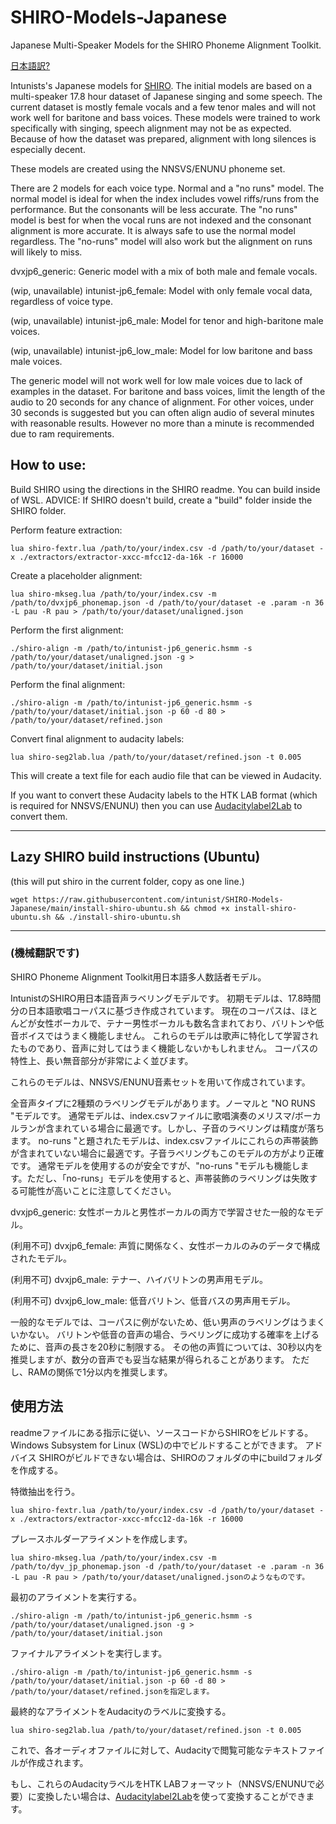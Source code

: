 # SHIRO-Models-Japanese
Japanese Multi-Speaker Models for the SHIRO Phoneme Alignment Toolkit.

[日本語訳?](#機械翻訳です)

Intunists's Japanese models for [SHIRO](https://github.com/Sleepwalking/SHIRO).
The initial models are based on a multi-speaker 17.8 hour dataset of Japanese singing and some speech.
The current dataset is mostly female vocals and a few tenor males and will not work well for baritone and bass voices.
These models were trained to work specifically with singing, speech alignment may not be as expected.
Because of how the dataset was prepared, alignment with long silences is especially decent.

These models are created using the NNSVS/ENUNU phoneme set.

There are 2 models for each voice type. Normal and a "no runs" model.
The normal model is ideal for when the index includes vowel riffs/runs from the performance. But the consonants will be less accurate.
The "no runs" model is best for when the vocal runs are not indexed and the consonant alignment is more accurate.
It is always safe to use the normal model regardless. The "no-runs" model will also work but the alignment on runs will likely to miss.

dvxjp6_generic: Generic model with a mix of both male and female vocals.

(wip, unavailable) intunist-jp6_female: Model with only female vocal data, regardless of voice type.

(wip, unavailable) intunist-jp6_male: Model for tenor and high-baritone male voices.

(wip, unavailable) intunist-jp6_low_male: Model for low baritone and bass male voices.

The generic model will not work well for low male voices due to lack of examples in the dataset.
For baritone and bass voices, limit the length of the audio to 20 seconds for any chance of alignment.
For other voices, under 30 seconds is suggested but you can often align audio of several minutes with reasonable results.
However no more than a minute is recommended due to ram requirements.

## How to use:
Build SHIRO using the directions in the SHIRO readme. You can build inside of WSL.
ADVICE: If SHIRO doesn't build, create a "build" folder inside the SHIRO folder.

Perform feature extraction:
```
lua shiro-fextr.lua /path/to/your/index.csv -d /path/to/your/dataset -x ./extractors/extractor-xxcc-mfcc12-da-16k -r 16000
```

Create a placeholder alignment:
```
lua shiro-mkseg.lua /path/to/your/index.csv -m /path/to/dvxjp6_phonemap.json -d /path/to/your/dataset -e .param -n 36 -L pau -R pau > /path/to/your/dataset/unaligned.json
```

Perform the first alignment:
```
./shiro-align -m /path/to/intunist-jp6_generic.hsmm -s /path/to/your/dataset/unaligned.json -g > /path/to/your/dataset/initial.json
```

Perform the final alignment:
```
./shiro-align -m /path/to/intunist-jp6_generic.hsmm -s /path/to/your/dataset/initial.json -p 60 -d 80 > /path/to/your/dataset/refined.json
```

Convert final alignment to audacity labels:
```
lua shiro-seg2lab.lua /path/to/your/dataset/refined.json -t 0.005
```
This will create a text file for each audio file that can be viewed in Audacity.

If you want to convert these Audacity labels to the HTK LAB format (which is required for NNSVS/ENUNU) then you can use [Audacitylabel2Lab](https://github.com/oatsu-gh/oto2lab/tree/master/tool/ust2shiroindex) to convert them.
______
## Lazy SHIRO build instructions (Ubuntu)
(this will put shiro in the current folder, copy as one line.)
```
wget https://raw.githubusercontent.com/intunist/SHIRO-Models-Japanese/main/install-shiro-ubuntu.sh && chmod +x install-shiro-ubuntu.sh && ./install-shiro-ubuntu.sh

```
______
### (機械翻訳です)

SHIRO Phoneme Alignment Toolkit用日本語多人数話者モデル。

IntunistのSHIRO用日本語音声ラベリングモデルです。
初期モデルは、17.8時間分の日本語歌唱コーパスに基づき作成されています。
現在のコーパスは、ほとんどが女性ボーカルで、テナー男性ボーカルも数名含まれており、バリトンや低音ボイスではうまく機能しません。
これらのモデルは歌声に特化して学習されたものであり、音声に対してはうまく機能しないかもしれません。
コーパスの特性上、長い無音部分が非常によく並びます。

これらのモデルは、NNSVS/ENUNU音素セットを用いて作成されています。

全音声タイプに2種類のラベリングモデルがあります。ノーマルと "NO RUNS "モデルです。
通常モデルは、index.csvファイルに歌唱演奏のメリスマ/ボーカルランが含まれている場合に最適です。しかし、子音のラベリングは精度が落ちます。
no-runs "と題されたモデルは、index.csvファイルにこれらの声帯装飾が含まれていない場合に最適です。子音ラベリングもこのモデルの方がより正確です。
通常モデルを使用するのが安全ですが、"no-runs "モデルも機能します。ただし、「no-runs」モデルを使用すると、声帯装飾のラベリングは失敗する可能性が高いことに注意してください。

dvxjp6_generic: 女性ボーカルと男性ボーカルの両方で学習させた一般的なモデル。

(利用不可) dvxjp6_female: 声質に関係なく、女性ボーカルのみのデータで構成されたモデル。

(利用不可) dvxjp6_male: テナー、ハイバリトンの男声用モデル。

(利用不可) dvxjp6_low_male: 低音バリトン、低音バスの男声用モデル。

一般的なモデルでは、コーパスに例がないため、低い男声のラベリングはうまくいかない。
バリトンや低音の音声の場合、ラベリングに成功する確率を上げるために、音声の長さを20秒に制限する。
その他の声質については、30秒以内を推奨しますが、数分の音声でも妥当な結果が得られることがあります。
ただし、RAMの関係で1分以内を推奨します。

## 使用方法
readmeファイルにある指示に従い、ソースコードからSHIROをビルドする。Windows Subsystem for Linux (WSL)の中でビルドすることができます。
アドバイス SHIROがビルドできない場合は、SHIROのフォルダの中にbuildフォルダを作成する。

特徴抽出を行う。
```
lua shiro-fextr.lua /path/to/your/index.csv -d /path/to/your/dataset -x ./extractors/extractor-xxcc-mfcc12-da-16k -r 16000
```

プレースホルダーアライメントを作成します。
```
lua shiro-mkseg.lua /path/to/your/index.csv -m /path/to/dyv_jp_phonemap.json -d /path/to/your/dataset -e .param -n 36 -L pau -R pau > /path/to/your/dataset/unaligned.jsonのようなものです。
```

最初のアライメントを実行する。
```
./shiro-align -m /path/to/intunist-jp6_generic.hsmm -s /path/to/your/dataset/unaligned.json -g > /path/to/your/dataset/initial.json
```

ファイナルアライメントを実行します。
```
./shiro-align -m /path/to/intunist-jp6_generic.hsmm -s /path/to/your/dataset/initial.json -p 60 -d 80 > /path/to/your/dataset/refined.jsonを指定します。
```

最終的なアライメントをAudacityのラベルに変換する。
```
lua shiro-seg2lab.lua /path/to/your/dataset/refined.json -t 0.005
```
これで、各オーディオファイルに対して、Audacityで閲覧可能なテキストファイルが作成されます。

もし、これらのAudacityラベルをHTK LABフォーマット（NNSVS/ENUNUで必要）に変換したい場合は、[Audacitylabel2Lab](https://github.com/oatsu-gh/oto2lab/tree/master/tool/ust2shiroindex)を使って変換することができます。
